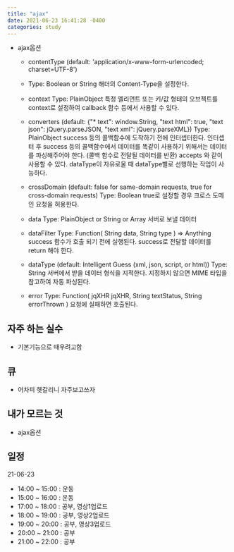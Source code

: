 ```yaml
---
title: "ajax"
date: 2021-06-23 16:41:28 -0400
categories: study
---
```

- ajax옵션
    - contentType (default: 'application/x-www-form-urlencoded; charset=UTF-8')
    - Type: Boolean or String
    해더의 Content-Type을 설정한다.

    - context
    Type: PlainObject
    특정 엘리먼트 또는 키/값 형태의 오브젝트를 context로 설정하여 callback 함수 등에서 사용할 수 있다.

    - converters (default: {"* text": window.String, "text html": true, "text json": jQuery.parseJSON, "text xml": jQuery.parseXML})
    Type: PlainObject
    success 등의 콜백함수에 도착하기 전에 인터셉터한다.
    인터셉터 후 success 등의 콜백함수에서 데이터를 똑같이 사용하기 위해서는 데이터를 파싱해주어야 한다.
    (콜백 함수로 전달될 데이터를 반환)
    accepts 와 같이 사용할 수 있다. dataType이 자유로울 때 dataType별로 선행하는 작업이 사능하다.

    - crossDomain (default: false for same-domain requests, true for cross-domain requests)
    Type: Boolean
    true로 설정할 경우 크로스 도메인 요청을 허용한다.

    - data
    Type: PlainObject or String or Array
    서버로 보낼 데이터

    - dataFilter
    Type: Function( String data, String type ) => Anything
    success 함수가 호출 되기 전에 실행된다.
    success로 전달할 데이터를 return 해야 한다.

    - dataType (default: Intelligent Guess (xml, json, script, or html))
    Type: String
    서버에서 받을 데이터 형식을 지적한다.
    지정하지 않으면 MIME 타입을 참고하여 자동 파싱된다.

    - error
    Type: Function( jqXHR jqXHR, String textStatus, String errorThrown )
    요청에 실패하면 호출된다.

## 자주 하는 실수
- 기본기능으로 때우려고함
## 큐
- 어차피 헷갈리니 자주보고쓰자
## 내가 모르는 것
- ajax옵션

## 일정
21-06-23
- 14:00 ~ 15:00 : 운동
- 15:00 ~ 16:00 : 운동
- 17:00 ~ 18:00 : 공부, 영상1업로드
- 18:00 ~ 19:00 : 공부, 영상2업로드
- 19:00 ~ 20:00 : 공부, 영상3업로드
- 20:00 ~ 21:00 : 공부
- 21:00 ~ 22:00 : 공부
